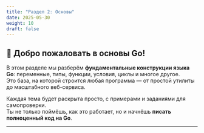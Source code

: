 ```yaml
---
title: "Раздел 2: Основы"
date: 2025-05-30
weight: 10
draft: false
---
```


## 🧱 Добро пожаловать в основы Go!

В этом разделе мы разберём **фундаментальные конструкции языка Go**: переменные, типы, функции, условия, циклы и многое другое.  
Это база, на которой строится любая программа — от простой утилиты до масштабного веб-сервиса.

Каждая тема будет раскрыта просто, с примерами и заданиями для самопроверки.  
Ты не только поймёшь, как это работает, но и начнёшь **писать полноценный код на Go**.

---